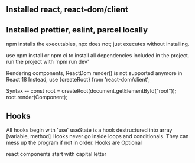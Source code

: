 ## Installed react, react-dom/client

## Installed prettier, eslint, parcel locally

npm installs the executables, npx does not; just executes without installing.

use npm install or npm ci to install all dependencies included in the project.
run the project with 'npm run dev'

Rendering components, ReactDom.render() is not supported anymore in React 18
Instead, use {createRoot} from 'react-dom/client';

Syntax --
const root = createRoot(document.getElementById("root"));
root.render(Component);

## Hooks

All hooks begin with 'use'
useState is a hook destructured into array [variable, method]
Hooks never go inside loops and conditionals. They can mess up the program if not in order.
Hooks are Optional

react components start with capital letter
